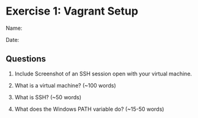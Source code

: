 Exercise 1: Vagrant Setup
==========================
Name:

Date:

Questions
-------------------

1) Include Screenshot of an SSH session open with your virtual machine.

2) What is a virtual machine? (~100 words)

3) What is SSH? (~50 words)

4) What does the Windows PATH variable do? (~15-50 words)
